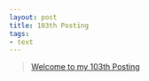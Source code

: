 ```yaml
---
layout: post
title: 103th Posting
tags: 
- text
---
```


> [Welcome to my 103th Posting](https://janghan-kor.tistory.com/512)
